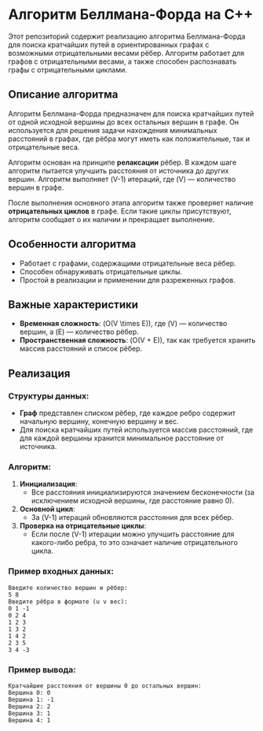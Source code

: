 # Алгоритм Беллмана-Форда на C++

Этот репозиторий содержит реализацию алгоритма Беллмана-Форда для поиска кратчайших путей в ориентированных графах с возможными отрицательными весами рёбер. Алгоритм работает для графов с отрицательными весами, а также способен распознавать графы с отрицательными циклами.

## Описание алгоритма

Алгоритм Беллмана-Форда предназначен для поиска кратчайших путей от одной исходной вершины до всех остальных вершин в графе. Он используется для решения задачи нахождения минимальных расстояний в графах, где рёбра могут иметь как положительные, так и отрицательные веса. 

Алгоритм основан на принципе **релаксации** рёбер. В каждом шаге алгоритм пытается улучшить расстояния от источника до других вершин. Алгоритм выполняет \(V-1\) итераций, где \(V\) — количество вершин в графе.

После выполнения основного этапа алгоритм также проверяет наличие **отрицательных циклов** в графе. Если такие циклы присутствуют, алгоритм сообщает о их наличии и прекращает выполнение.

## Особенности алгоритма

- Работает с графами, содержащими отрицательные веса рёбер.
- Способен обнаруживать отрицательные циклы.
- Простой в реализации и применении для разреженных графов.

## Важные характеристики

- **Временная сложность**: \(O(V \times E)\), где \(V\) — количество вершин, а \(E\) — количество рёбер.
- **Пространственная сложность**: \(O(V + E)\), так как требуется хранить массив расстояний и список рёбер.

## Реализация

### Структуры данных:
- **Граф** представлен списком рёбер, где каждое ребро содержит начальную вершину, конечную вершину и вес.
- Для поиска кратчайших путей используется массив расстояний, где для каждой вершины хранится минимальное расстояние от источника.

### Алгоритм:
1. **Инициализация**:
   - Все расстояния инициализируются значением бесконечности (за исключением исходной вершины, где расстояние равно 0).
2. **Основной цикл**:
   - За \(V-1\) итераций обновляются расстояния для всех рёбер.
3. **Проверка на отрицательные циклы**:
   - Если после \(V-1\) итерации можно улучшить расстояние для какого-либо ребра, то это означает наличие отрицательного цикла.

### Пример входных данных:

```text
Введите количество вершин и рёбер: 
5 8
Введите рёбра в формате (u v вес):
0 1 -1
0 2 4
1 2 3
1 3 2
1 4 2
2 3 5
3 4 -3
```
### Пример вывода:
``` text
Кратчайшие расстояния от вершины 0 до остальных вершин:
Вершина 0: 0
Вершина 1: -1
Вершина 2: 2
Вершина 3: 1
Вершина 4: 1
```
